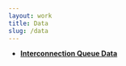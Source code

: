 ```yaml
---
layout: work
title: Data
slug: /data
---
```


* [**Interconnection Queue Data**]( https://www.econ.umd.edu/research/data-interconnection-queues)


